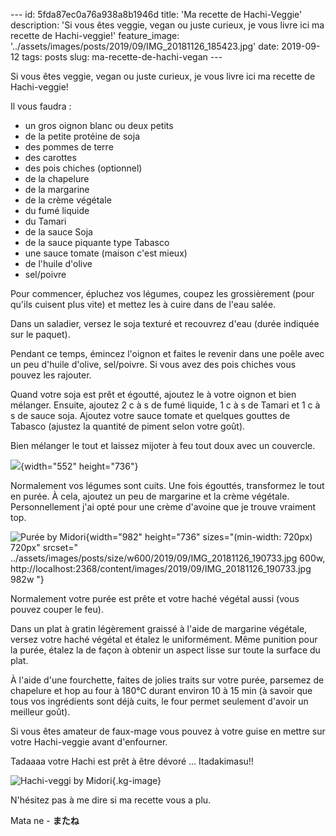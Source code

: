 \-\-- id: 5fda87ec0a76a938a8b1946d title: \'Ma recette de Hachi-Veggie\'
description: \'Si vous êtes veggie, vegan ou juste curieux, je vous
livre ici ma recette de Hachi-veggie!\' feature_image:
\'../assets/images/posts/2019/09/IMG_20181126_185423.jpg\' date:
2019-09-12 tags: posts slug: ma-recette-de-hachi-vegan \-\--

Si vous êtes veggie, vegan ou juste curieux, je vous livre ici ma
recette de Hachi-veggie!

Il vous faudra :

-   un gros oignon blanc ou deux petits
-   de la petite protéine de soja  
-   des pommes de terre  
-   des carottes  
-   des pois chiches (optionnel)  
-   de la chapelure
-   de la margarine
-   de la crème végétale
-   du fumé liquide
-   du Tamari
-   de la sauce Soja
-   de la sauce piquante type Tabasco
-   une sauce tomate (maison c\'est mieux)
-   de l\'huile d\'olive
-   sel/poivre

Pour commencer, épluchez vos légumes, coupez les grossièrement (pour
qu\'ils cuisent plus vite) et mettez les à cuire dans de l\'eau salée.

Dans un saladier, versez le soja texturé et recouvrez d\'eau (durée
indiquée sur le paquet).

Pendant ce temps, émincez l\'oignon et faites le revenir dans une poêle
avec un peu d\'huile d\'olive, sel/poivre. Si vous avez des pois chiches
vous pouvez les rajouter.

Quand votre soja est prêt et égoutté, ajoutez le à votre oignon et bien
mélanger. Ensuite, ajoutez 2 c à s de fumé liquide, 1 c à s de Tamari et
1 c à s de sauce soja. Ajoutez votre sauce tomate et quelques gouttes de
Tabasco (ajustez la quantité de piment selon votre goût).

Bien mélanger le tout et laissez mijoter à feu tout doux avec un
couvercle.

![](../assets/images/posts/2019/09/IMG_20181126_184738.jpg){width="552"
height="736"}

Normalement vos légumes sont cuits. Une fois égouttés, transformez le
tout en purée. À cela, ajoutez un peu de margarine et la crème végétale.
Personnellement j\'ai opté pour une crème d\'avoine que je trouve
vraiment top.

![Purée by
Midori](../assets/images/posts/2019/09/IMG_20181126_190733.jpg){width="982"
height="736" sizes="(min-width: 720px) 720px" srcset="
            ../assets/images/posts/size/w600/2019/09/IMG_20181126_190733.jpg     600w,
            http://localhost:2368/content/images/2019/09/IMG_20181126_190733.jpg 982w
          "}

Normalement votre purée est prête et votre haché végétal aussi (vous
pouvez couper le feu).

Dans un plat à gratin légèrement graissé à l\'aide de margarine
végétale, versez votre haché végétal et étalez le uniformément. Même
punition pour la purée, étalez la de façon à obtenir un aspect lisse sur
toute la surface du plat.

À l\'aide d\'une fourchette, faites de jolies traits sur votre purée,
parsemez de chapelure et hop au four à 180°C durant environ 10 à 15 min
(à savoir que tous vos ingrédients sont déjà cuits, le four permet
seulement d\'avoir un meilleur goût).

Si vous êtes amateur de faux-mage vous pouvez à votre guise en mettre
sur votre Hachi-veggie avant d\'enfourner.

Tadaaaa votre Hachi est prêt à être dévoré \... Itadakimasu!!

![Hachi-veggi by
Midori](../assets/images/posts/2019/09/IMG_20181126_195015-2.jpg){.kg-image}

N\'hésitez pas à me dire si ma recette vous a plu.

Mata ne - ************またね************

